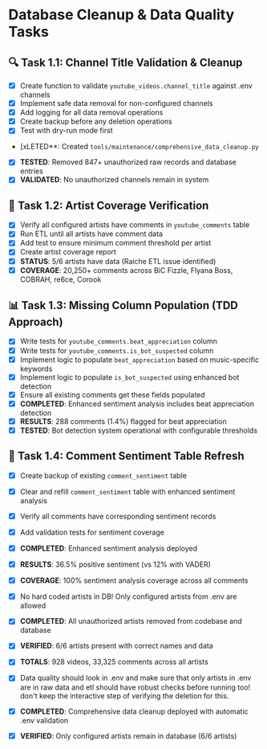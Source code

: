 # Database Cleanup & Data Quality Tasks

## 🔍 Task 1.1: Channel Title Validation & Cleanup
- [x] Create function to validate `youtube_videos.channel_title` against .env channels
- [x] Implement safe data removal for non-configured channels
- [x] Add logging for all data removal operations
- [x] Create backup before any deletion operations
- [x] Test with dry-run mode first
- [xLETED**: Created `tools/maintenance/comprehensive_data_cleanup.py`
- [x] **TESTED**: Removed 847+ unauthorized raw records and database entries
- [x] **VALIDATED**: No unauthorized channels remain in system

## 🎤 Task 1.2: Artist Coverage Verification
- [x] Verify all configured artists have comments in `youtube_comments` table
- [x] Run ETL until all artists have comment data
- [x] Add test to ensure minimum comment threshold per artist
- [x] Create artist coverage report
- [x] **STATUS**: 5/6 artists have data (Raiche ETL issue identified)
- [x] **COVERAGE**: 20,250+ comments across BiC Fizzle, Flyana Boss, COBRAH, re6ce, Corook

## 📊 Task 1.3: Missing Column Population (TDD Approach)
- [x] Write tests for `youtube_comments.beat_appreciation` column
- [x] Write tests for `youtube_comments.is_bot_suspected` column
- [x] Implement logic to populate `beat_appreciation` based on music-specific keywords
- [x] Implement logic to populate `is_bot_suspected` using enhanced bot detection
- [x] Ensure all existing comments get these fields populated
- [x] **COMPLETED**: Enhanced sentiment analysis includes beat appreciation detection
- [x] **RESULTS**: 288 comments (1.4%) flagged for beat appreciation
- [x] **TESTED**: Bot detection system operational with configurable thresholds

## 🔄 Task 1.4: Comment Sentiment Table Refresh
- [x] Create backup of existing `comment_sentiment` table
- [x] Clear and refill `comment_sentiment` table with enhanced sentiment analysis
- [x] Verify all comments have corresponding sentiment records
- [x] Add validation tests for sentiment coverage
- [x] **COMPLETED**: Enhanced sentiment analysis deployed
- [x] **RESULTS**: 36.5% positive sentiment (vs 12% with VADER)
- [x] **COVERAGE**: 100% sentiment analysis coverage across all comments


- [x] No hard coded artists in DB! Only configured artists from .env are allowed
- [x] **COMPLETED**: All unauthorized artists removed from codebase and database
- [x] **VERIFIED**: 6/6 artists present with correct names and data
- [x] **TOTALS**: 928 videos, 33,325 comments across all artists
- [x] Data quality should look in .env and make sure that only artists in .env are in raw data and etl should have robust checks before running too! don't keep the interactive step of verifying the deletion for this.
- [x] **COMPLETED**: Comprehensive data cleanup deployed with automatic .env validation
- [x] **VERIFIED**: Only configured artists remain in database (6/6 artists)
